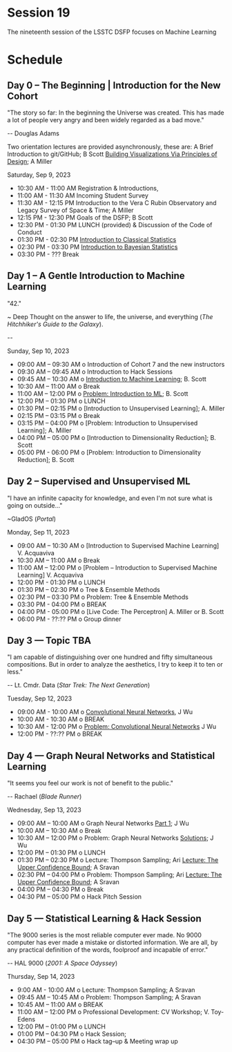   # Session 19

The nineteenth session of the LSSTC DSFP focuses on Machine Learning

# Schedule

## Day 0 – The Beginning | Introduction for the New Cohort

"The story so far: In the beginning the Universe was created. This has made a lot of people very angry and been widely regarded as a bad move."

-- Douglas Adams 

Two orientation lectures are provided asynchronously, these are:
A Brief Introduction to git/GitHub; B Scott 
[Building Visualizations Via Principles of Design](Day0/TooBriefVisualization.ipynb); A Miller


Saturday, Sep 9, 2023 
* 10:30 AM - 11:00 AM Registration & Introductions,
* 11:00 AM - 11:30 AM Incoming Student Survey 
* 11:30 AM - 12:15 PM Introduction to the Vera C Rubin Observatory and Legacy Survey of Space & Time; A Miller
* 12:15 PM - 12:30 PM Goals of the DSFP; B Scott
* 12:30 PM - 01:30 PM LUNCH (provided) & Discussion of the Code of Conduct
* 01:30 PM - 02:30 PM [Introduction to Classical Statistics]()
* 02:30 PM - 03:30 PM [Introduction to Bayesian Statistics]()
* 03:30 PM - ??? Break
 
## Day 1 – A Gentle Introduction to Machine Learning 

"42."

~ Deep Thought on the answer to life, the universe, and everything (*The Hitchhiker's Guide to the Galaxy*). 

-- 

Sunday, Sep 10, 2023

 * 09:00 AM – 09:30 AM  o  Introduction of Cohort 7 and the new instructors
 * 09:30 AM – 09:45 AM  o  Introduction to Hack Sessions
 * 09:45 AM – 10:30 AM  o  [Introduction to Machine Learning](); B. Scott
 * 10:30 AM – 11:00 AM  o  Break
 * 11:00 AM – 12:00 PM  o  [Problem: Introduction to ML](); B. Scott
 * 12:00 PM – 01:30 PM  o  LUNCH
 * 01:30 PM – 02:15 PM  o  [Introduction to Unsupervised Learning]; A. Miller
 * 02:15 PM – 03:15 PM  o  Break
 * 03:15 PM – 04:00 PM  o [Problem: Introduction to Unsupervised Learning]; A. Miller
 * 04:00 PM – 05:00 PM  o [Introduction to Dimensionality Reduction]; B. Scott
 * 05:00 PM - 06:00 PM  o [Problem: Introduction to Dimensionality Reduction]; B. Scott
 
## Day 2 – Supervised and Unsupervised ML 

"I have an infinite capacity for knowledge, and even I'm not sure what is going on outside..."

~GladOS (*Portal*)


Monday, Sep 11, 2023
 * 09:00 AM – 10:30 AM  o [Introduction to Supervised Machine Learning] V. Acquaviva
 * 10:30 AM – 11:00 AM  o  Break
 * 11:00 AM – 12:00 PM  o [Problem – Introduction to Supervised Machine Learning] V. Acquaviva
 * 12:00 PM - 01:30 PM o LUNCH 
 * 01:30 PM – 02:30 PM  o Tree & Ensemble Methods 
 * 02:30 PM – 03:30 PM  o Problem: Tree & Ensemble  Methods
* 03:30 PM - 04:00 PM o BREAK 
* 04:00 PM - 05:00 PM o [Live Code: The Perceptron] A. Miller or B. Scott 
* 06:00 PM - ??:?? PM o Group dinner 
 
## Day 3 — Topic TBA

"I am capable of distinguishing over one hundred and fifty simultaneous compositions. But in order to analyze the aesthetics, I try to keep it to ten or less."

-- Lt. Cmdr. Data (*Star Trek: The Next Generation*)

Tuesday, Sep 12, 2023

* 09:00 AM - 10:00 AM o [Convolutional Neural Networks](), J Wu 
* 10:00 AM - 10:30 AM o BREAK
* 10:30 AM - 12:00 PM o [Problem: Convolutional Neural Networks]() J Wu
* 12:00 PM - ??:?? PM o BREAK

## Day 4 — Graph Neural Networks and Statistical Learning 

"It seems you feel our work is not of benefit to the public."

-- Rachael (*Blade Runner*)

Wednesday, Sep 13, 2023 
* 09:00 AM – 10:00 AM o Graph Neural Networks [Part 1](); J Wu
* 10:00 AM – 10:30 AM o Break 
* 10:30 AM – 12:00 PM o Problem: Graph Neural Networks [Solutions](); J Wu
* 12:00 PM – 01:30 PM o LUNCH 
* 01:30 PM – 02:30 PM o Lecture: Thompson Sampling; Ari [Lecture: The Upper Confidence Bound](); A Sravan
* 02:30 PM – 04:00 PM o Problem: Thompson Sampling; Ari [Lecture: The Upper Confidence Bound](); A Sravan
* 04:00 PM – 04:30 PM o Break 
* 04:30 PM – 05:00 PM o Hack Pitch Session  
 
## Day 5 — Statistical Learning & Hack Session

"The 9000 series is the most reliable computer ever made. No 9000 computer has ever made a mistake or distorted information. We are all, by any practical definition of the words, foolproof and incapable of error."

-- HAL 9000 (*2001: A Space Odyssey*)

Thursday, Sep 14, 2023
* 9:00 AM - 10:00  AM o Lecture: Thompson Sampling; A Sravan
* 09:45 AM – 10:45 AM o Problem: Thompson Sampling; A Sravan
* 10:45 AM – 11:00 AM o BREAK 
* 11:00 AM – 12:00 PM o Professional Development: CV Workshop; V. Toy-Edens
* 12:00 PM – 01:00 PM o LUNCH 
* 01:00 PM – 04:30 PM o Hack Session;  
* 04:30 PM – 05:00 PM o Hack tag–up & Meeting wrap up 
